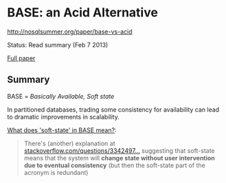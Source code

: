 # BASE: an Acid Alternative

http://nosqlsummer.org/paper/base-vs-acid

Status: Read summary (Feb 7 2013)

[Full paper](http://portal.acm.org/ft_gateway.cfm?id=1394128&type=pdf)

## Summary

BASE = *Basically Available, Soft state*

In partitioned databases, trading some consistency for availability can lead to dramatic improvements in scalability.

[What does 'soft-state' in BASE mean?](http://stackoverflow.com/questions/4851242/what-does-soft-state-in-base-mean):

> There's (another) explanation at [stackoverflow.com/questions/3342497...](http://stackoverflow.com/questions/3342497/explanation-of-base-terminology) suggesting that soft-state means that the system will **change state without user intervention due to eventual consistency** (but then the soft-state part of the acronym is redundant)
